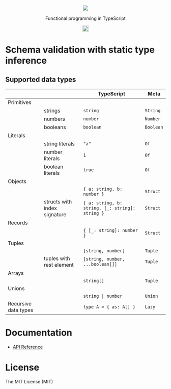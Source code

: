 <h3 align="center">
  <a href="https://fp-ts.github.io/codec/">
    <img src="./docs/fp-ts-logo.png">
  </a>
</h3>

<p align="center">
Functional programming in TypeScript
</p>

<p align="center">
  <a href="https://www.npmjs.com/package/@fp-ts/codec">
    <img src="https://img.shields.io/npm/dm/@fp-ts/codec.svg" alt="npm downloads" height="20">
  </a>
</p>

# Schema validation with static type inference

## Supported data types

|                      |                              | TypeScript                                      | Meta      |
| -------------------- | ---------------------------- | ----------------------------------------------- | --------- |
| Primitives           |                              |                                                 |           |
|                      | strings                      | `string`                                        | `String`  |
|                      | numbers                      | `number`                                        | `Number`  |
|                      | booleans                     | `boolean`                                       | `Boolean` |
| Literals             |                              |                                                 |           |
|                      | string literals              | `"a"`                                           | `Of`      |
|                      | number literals              | `1`                                             | `Of`      |
|                      | boolean literals             | `true`                                          | `Of`      |
| Objects              |                              |                                                 |           |
|                      |                              | `{ a: string, b: number }`                      | `Struct`  |
|                      | structs with index signature | `{ a: string, b: string, [_: string]: string }` | `Struct`  |
| Records              |                              |                                                 |           |
|                      |                              | `{ [_: string]: number }`                       | `Struct`  |
| Tuples               |                              |                                                 |           |
|                      |                              | `[string, number]`                              | `Tuple`   |
|                      | tuples with rest element     | `[string, number, ...boolean[]]`                | `Tuple`   |
| Arrays               |                              |                                                 |           |
|                      |                              | `string[]`                                      | `Tuple`   |
| Unions               |                              |                                                 |           |
|                      |                              | `string \| number`                              | `Union`   |
| Recursive data types |                              | `type A = { as: A[] }`                          | `Lazy`    |

# Documentation

- [API Reference](https://fp-ts.github.io/codec/)

# License

The MIT License (MIT)
